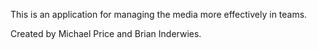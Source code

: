 This is an application for managing the media more effectively in teams.

Created by Michael Price and Brian Inderwies.